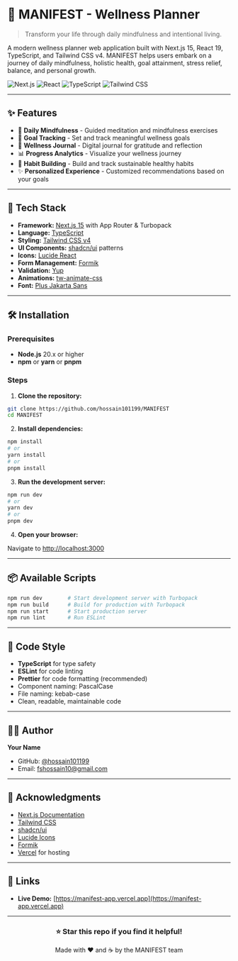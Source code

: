 # 🌟 MANIFEST - Wellness Planner

> Transform your life through daily mindfulness and intentional living.

A modern wellness planner web application built with Next.js 15, React 19, TypeScript, and Tailwind CSS v4. MANIFEST helps users embark on a journey of daily mindfulness, holistic health, goal attainment, stress relief, balance, and personal growth.

![Next.js](https://img.shields.io/badge/Next.js-15.5.4-black?style=flat-square&logo=next.js)
![React](https://img.shields.io/badge/React-19.1.0-blue?style=flat-square&logo=react)
![TypeScript](https://img.shields.io/badge/TypeScript-5.x-blue?style=flat-square&logo=typescript)
![Tailwind CSS](https://img.shields.io/badge/Tailwind-v4-38bdf8?style=flat-square&logo=tailwind-css)

---

## ✨ Features

- 🧘 **Daily Mindfulness** - Guided meditation and mindfulness exercises
- 🎯 **Goal Tracking** - Set and track meaningful wellness goals
- 📖 **Wellness Journal** - Digital journal for gratitude and reflection
- 📊 **Progress Analytics** - Visualize your wellness journey
- 💪 **Habit Building** - Build and track sustainable healthy habits
- ✨ **Personalized Experience** - Customized recommendations based on your goals

---

## 🚀 Tech Stack

- **Framework:** [Next.js 15](https://nextjs.org/) with App Router & Turbopack
- **Language:** [TypeScript](https://www.typescriptlang.org/)
- **Styling:** [Tailwind CSS v4](https://tailwindcss.com/)
- **UI Components:** [shadcn/ui](https://ui.shadcn.com/) patterns
- **Icons:** [Lucide React](https://lucide.dev/)
- **Form Management:** [Formik](https://formik.org/)
- **Validation:** [Yup](https://github.com/jquense/yup)
- **Animations:** [tw-animate-css](https://www.npmjs.com/package/tw-animate-css)
- **Font:** [Plus Jakarta Sans](https://fonts.google.com/specimen/Plus+Jakarta+Sans)

---

## 🛠️ Installation

### Prerequisites

- **Node.js** 20.x or higher
- **npm** or **yarn** or **pnpm**

### Steps

1. **Clone the repository:**

```bash
git clone https://github.com/hossain101199/MANIFEST
cd MANIFEST
```

2. **Install dependencies:**

```bash
npm install
# or
yarn install
# or
pnpm install
```

3. **Run the development server:**

```bash
npm run dev
# or
yarn dev
# or
pnpm dev
```

4. **Open your browser:**

Navigate to [http://localhost:3000](http://localhost:3000)

---

## 📦 Available Scripts

```bash
npm run dev        # Start development server with Turbopack
npm run build      # Build for production with Turbopack
npm run start      # Start production server
npm run lint       # Run ESLint
```

---

## 📝 Code Style

- **TypeScript** for type safety
- **ESLint** for code linting
- **Prettier** for code formatting (recommended)
- Component naming: PascalCase
- File naming: kebab-case
- Clean, readable, maintainable code

---

## 👨‍💻 Author

**Your Name**

- GitHub: [@hossain101199](https://github.com/hossain101199)
- Email: fshossain10@gmail.com

---

## 🙏 Acknowledgments

- [Next.js Documentation](https://nextjs.org/docs)
- [Tailwind CSS](https://tailwindcss.com/)
- [shadcn/ui](https://ui.shadcn.com/)
- [Lucide Icons](https://lucide.dev/)
- [Formik](https://formik.org/)
- [Vercel](https://vercel.com/) for hosting

---

## 🔗 Links

- **Live Demo:** [https://manifest-app.vercel.app](https://manifest-app.vercel.app)

---

<div align="center">
  
### ⭐ Star this repo if you find it helpful!

Made with ❤️ and ☕ by the MANIFEST team

</div>
